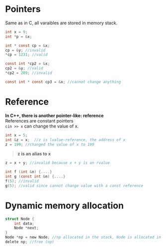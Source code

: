 # Pointers
Same as in C, all varaibles are stored in memory stack.  
```c
int x = 9;
int *p = &x;

int * const cp = &x;
cp = &y; //invalid
*cp = 1231; //valid

const int *cp2 = &x;
cp2 = &y; //valid
*cp2 = 209; //invalid

const int * const cp3 = &x; //cannot change anything
```
# Reference
**In C++, there is another pointer-like: reference**  
References are constant pointers  
`cin >> x` can change the value of x.
```c
int x = 5;
int &z = x;  //z is lvalue-reference, the address of x
z = 199; //changed the value of x to 199
```
>**z is an alias to x**
```c
z = x + y; //invalid because x + y is an rvalue
```
```c
int f (int &n) {....}
int g (const int &n) {....}
f(5); //invalid
g(5); //valid since cannot change value with a const reference
```

# Dynamic memory allocation 
```c
struct Node {
    int data;
    Node *next;
}
Node *np = new Node; //np allocated in the stack, Node is allocated in heap (NEED FREE)
delete np; //free (np)
```